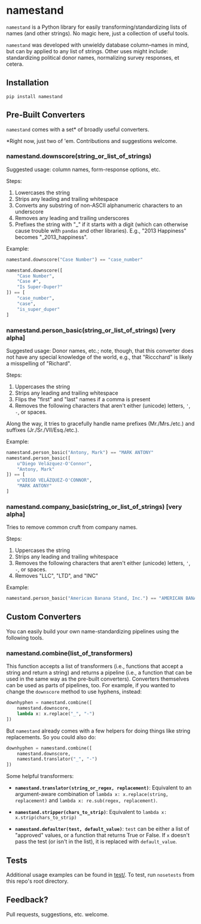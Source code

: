 # namestand

`namestand` is a Python library for easily transforming/standardizing lists of names (and other strings). No magic here, just a collection of useful tools.

`namestand` was developed with unwieldy database column–names in mind, but can by applied to any list of strings. Other uses might include: standardizing political donor names, normalizing survey responses, et cetera.

## Installation

```
pip install namestand
```

## Pre-Built Converters

`namestand` comes with a set* of broadly useful converters.

*Right now, just two of 'em. Contributions and suggestions welcome.

### namestand.downscore(string_or_list_of_strings)

Suggested usage: column names, form-response options, etc.

Steps:

1. Lowercases the string
2. Strips any leading and trailing whitespace
3. Converts any substring of non-ASCII alphanumeric characters to an underscore
4. Removes any leading and trailing underscores
5. Prefixes the string with "_" if it starts with a digit (which can otherwise cause trouble with `pandas` and other libraries). E.g., "2013 Happiness" becomes "_2013_happiness".

Example:

```python
namestand.downscore("Case Number") == "case_number"

namestand.downscore([
    "Case Number",
    "Case #",
    "Is Super-Duper?"
]) == [
    "case_number",
    "case",
    "is_super_duper"
]
```

### namestand.person_basic(string_or_list_of_strings) [very alpha]

Suggested usage: Donor names, etc.; note, though, that this converter does not have any special knowledge of the world, e.g., that "Riccchard" is likely a misspelling of "Richard".

Steps:

1. Uppercases the string
2. Strips any leading and trailing whitespace
3. Flips the "first" and "last" names if a comma is present
4. Removes the following characters that aren't either (unicode) letters, `'`, `-`, or spaces.

Along the way, it tries to gracefully handle name prefixes (Mr./Mrs./etc.) and suffixes (Jr./Sr./VII/Esq./etc.).

Example:

```python
namestand.person_basic("Antony, Mark") == "MARK ANTONY"
namestand.person_basic([
    u"Diego Velázquez-O'Connor",
    "Antony, Mark"
]) == [
    u"DIEGO VELÁZQUEZ-O'CONNOR",
    "MARK ANTONY"
]
```
### namestand.company_basic(string_or_list_of_strings) [very alpha]

Tries to remove common cruft from company names.

Steps:

1. Uppercases the string
2. Strips any leading and trailing whitespace
3. Removes the following characters that aren't either (unicode) letters, `'`, `-`, or spaces.
4. Removes "LLC", "LTD", and "INC"

Example:

```python
namestand.person_basic("American Banana Stand, Inc.") == "AMERICAN BANANA STAND"
```

## Custom Converters

You can easily build your own name-standardizing pipelines using the following tools.

### namestand.combine(list_of_transformers)

This function accepts a list of transformers (i.e., functions that accept a string and return a string) and returns a pipeline (i.e., a function that can be used in the same way as the pre-built converters). Converters themselves can be used as parts of pipelines, too. For example, if you wanted to change the `downscore` method to use hyphens, instead:

```python
downhyphen = namestand.combine([
    namestand.downscore,
    lambda x: x.replace("_", "-")
])
```

But `namestand` already comes with a few helpers for doing things like string replacements. So you could also do:

```python
downhyphen = namestand.combine([
    namestand.downscore,
    namestand.translator("_", "-")
])
```

Some helpful transformers:

- __`namestand.translator(string_or_regex, replacement)`__: Equivalent to an argument-aware combination of `lambda x: x.replace(string, replacement)` and `lambda x: re.sub(regex, replacement)`.

- __`namestand.stripper(chars_to_strip)`__: Equivalent to `lambda x: x.strip(chars_to_strip)`

- __`namestand.defaulter(test, default_value)`__: `test` can be either a list of "approved" values, or a function that returns True or False. If `x` doesn't pass the test (or isn't in the list), it is replaced with `default_value`.

## Tests

Additional usage examples can be found in [test/](test/). To test, run `nosetests` from this repo's root directory.

## Feedback?

Pull requests, suggestions, etc. welcome.
